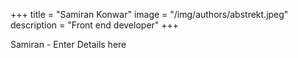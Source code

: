 +++
title = "Samiran Konwar"
image = "/img/authors/abstrekt.jpeg"
description = "Front end developer"
+++

Samiran - Enter Details here